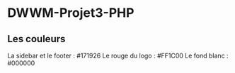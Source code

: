# DWWM-Projet3-PHP

## Les couleurs
La sidebar et le footer :       #171926
Le rouge du logo :              #FF1C00
Le fond blanc :                 #000000